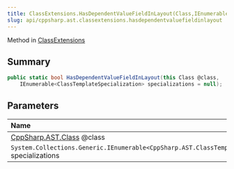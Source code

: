 ```yaml
---
title: ClassExtensions.HasDependentValueFieldInLayout(Class,IEnumerable<ClassTemplateSpecialization>)
slug: api/cppsharp.ast.classextensions.hasdependentvaluefieldinlayout
---
```

Method in [ClassExtensions](/api/cppsharp/ast/classextensions)

## Summary



```csharp
public static bool HasDependentValueFieldInLayout(this Class @class,
    IEnumerable<ClassTemplateSpecialization> specializations = null);
```

## Parameters

|Name|Description|
|:---|:---|
|[CppSharp.AST.Class](/api/cppsharp/ast/class) @class||
|`System.Collections.Generic.IEnumerable<CppSharp.AST.ClassTemplateSpecialization>` specializations||

